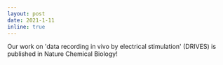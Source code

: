 ```yaml
---
layout: post
date: 2021-1-11
inline: true
---
```


Our work on 'data recording in vivo by electrical stimulation' (DRIVES) is published in Nature Chemical Biology!